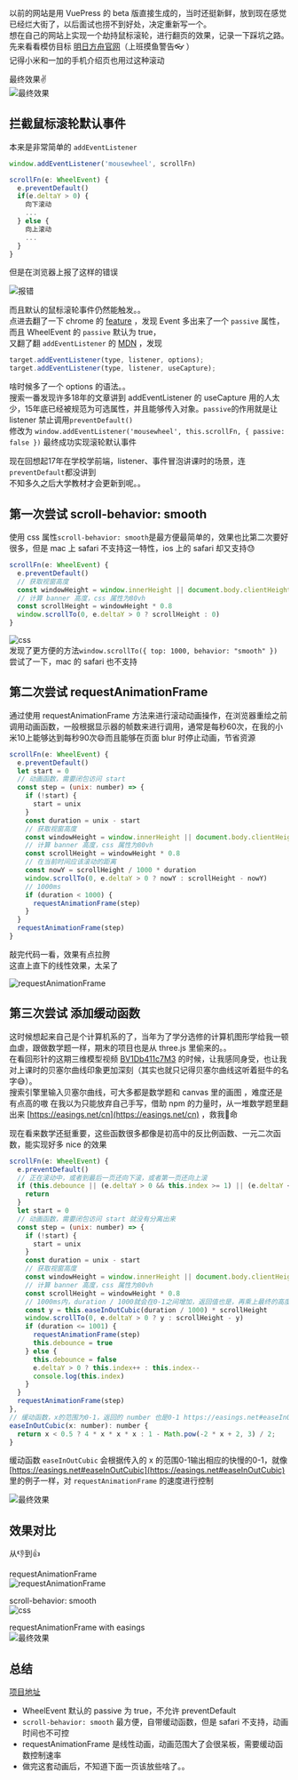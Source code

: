 以前的网站是用 VuePress 的 beta 版直接生成的，当时还挺新鲜，放到现在感觉已经烂大街了，以后面试也捞不到好处，决定重新写一个。  
想在自己的网站上实现一个劫持鼠标滚轮，进行翻页的效果，记录一下踩坑之路。  
先来看看模仿目标 [明日方舟官网](https://ak.hypergryph.com/index)（上班摸鱼警告👓 ）  
记得小米和一加的手机介绍页也用过这种滚动

最终效果✌️  
![最终效果](https://s1.huangchengtuo.com/img/finally.gif)

## 拦截鼠标滚轮默认事件

本来是非常简单的 `addEventListener`
```js
window.addEventListener('mousewheel', scrollFn)

scrollFn(e: WheelEvent) {
  e.preventDefault()
  if(e.deltaY > 0) {
    向下滚动
    ...
  } else {
    向上滚动
    ...
  }
}
```
但是在浏览器上报了这样的错误

![报错](https://p9-juejin.byteimg.com/tos-cn-i-k3u1fbpfcp/8b90593a781e4af5b7cd91a7cf683f6e~tplv-k3u1fbpfcp-watermark.image)

而且默认的鼠标滚轮事件仍然能触发。。  
点进去翻了一下 chrome 的 [feature](https://www.chromestatus.com/feature/6662647093133312) ，发现 Event 多出来了一个 `passive` 属性，而且 WheelEvent 的 `passive` 默认为 true，  
又翻了翻 `addEventListener` 的 [MDN](https://developer.mozilla.org/zh-cn/docs/web/api/eventtarget/addeventlistener) ，发现
```js
target.addEventListener(type, listener, options);
target.addEventListener(type, listener, useCapture);
```
啥时候多了一个 options 的语法。。  
搜索一番发现许多18年的文章讲到 addEventListener 的 useCapture 用的人太少，15年底已经被规范为可选属性，并且能够传入对象。`passive`的作用就是让 listener 禁止调用`preventDefault()`  
修改为 `window.addEventListener('mousewheel', this.scrollFn, { passive: false })` 最终成功实现滚轮默认事件

现在回想起17年在学校学前端，listener、事件冒泡讲课时的场景，连`preventDefault`都没讲到  
不知多久之后大学教材才会更新到呢。。


## 第一次尝试 scroll-behavior: smooth

使用 css 属性`scroll-behavior: smooth`是最方便最简单的，效果也比第二次要好很多，但是 mac 上 safari 不支持这一特性，ios 上的 safari 却又支持😓

```js
scrollFn(e: WheelEvent) {
  e.preventDefault()
  // 获取视窗高度
  const windowHeight = window.innerHeight || document.body.clientHeight
  // 计算 banner 高度，css 属性为80vh
  const scrollHeight = windowHeight * 0.8
  window.scrollTo(0, e.deltaY > 0 ? scrollHeight : 0)
}
```
![css](https://s1.huangchengtuo.com/img/css.gif)  
发现了更方便的方法`window.scrollTo({ top: 1000, behavior: "smooth" })`  
尝试了一下，mac 的 safari 也不支持

## 第二次尝试 requestAnimationFrame

通过使用 requestAnimationFrame 方法来进行滚动动画操作，在浏览器重绘之前调用动画函数，一般根据显示器的帧数来进行调用，通常是每秒60次，在我的小米10上能够达到每秒90次😄而且能够在页面 blur 时停止动画，节省资源
```js
scrollFn(e: WheelEvent) {
  e.preventDefault()
  let start = 0
  // 动画函数，需要闭包访问 start
  const step = (unix: number) => {
    if (!start) {
      start = unix
    }
    const duration = unix - start
    // 获取视窗高度
    const windowHeight = window.innerHeight || document.body.clientHeight
    // 计算 banner 高度，css 属性为80vh
    const scrollHeight = windowHeight * 0.8
    // 在当前时间应该滚动的距离
    const nowY = scrollHeight / 1000 * duration
    window.scrollTo(0, e.deltaY > 0 ? nowY : scrollHeight - nowY)
    // 1000ms
    if (duration < 1000) {
      requestAnimationFrame(step)
    } 
  }
  requestAnimationFrame(step)
}
```
敲完代码一看，效果有点拉胯  
这直上直下的线性效果，太呆了

![requestAnimationFrame](https://s1.huangchengtuo.com/img/anime.gif)

## 第三次尝试 添加缓动函数

这时候想起来自己是个计算机系的了，当年为了学分选修的计算机图形学给我一顿血虐，跟做数学题一样，期末的项目也是从 three.js 里偷来的。。  
在看回形针的这期三维模型视频 [BV1Db411c7M3](https://www.bilibili.com/video/BV1Db411c7M3) 的时候，让我感同身受，也让我对上课时的贝塞尔曲线印象更加深刻（其实也就只记得贝塞尔曲线这听着挺牛的名字😅）。  
搜索引擎里输入贝塞尔曲线，可大多都是数学题和 canvas 里的画图  ，难度还是有点高的嗷
在我以为只能放弃自己手写，借助 npm 的力量时，从一堆数学题里翻出来 [https://easings.net/cn](https://easings.net/cn) ，救我🐶命

现在看来数学还挺重要，这些函数很多都像是初高中的反比例函数、一元二次函数，能实现好多 nice 的效果
```js
scrollFn(e: WheelEvent) {
  e.preventDefault()
  // 正在滚动中，或者到最后一页还向下滚，或者第一页还向上滚
  if (this.debounce || (e.deltaY > 0 && this.index >= 1) || (e.deltaY < 0 && this.index === 0)) {
    return
  }
  let start = 0
  // 动画函数，需要闭包访问 start 就没有分离出来
  const step = (unix: number) => {
    if (!start) {
      start = unix
    }
    const duration = unix - start
    // 获取视窗高度
    const windowHeight = window.innerHeight || document.body.clientHeight
    // 计算 banner 高度，css 属性为80vh
    const scrollHeight = windowHeight * 0.8
    // 1000ms内，duration / 1000就会在0-1之间增加，返回值也是，再乘上最终的高度
    const y = this.easeInOutCubic(duration / 1000) * scrollHeight
    window.scrollTo(0, e.deltaY > 0 ? y : scrollHeight - y)
    if (duration <= 1001) {
      requestAnimationFrame(step)
      this.debounce = true
    } else {
      this.debounce = false
      e.deltaY > 0 ? this.index++ : this.index--
      console.log(this.index)
    }
  }
  requestAnimationFrame(step)
},
// 缓动函数，x的范围为0-1，返回的 number 也是0-1 https://easings.net#easeInOutCubic
easeInOutCubic(x: number): number {
  return x < 0.5 ? 4 * x * x * x : 1 - Math.pow(-2 * x + 2, 3) / 2;
}
```
缓动函数 `easeInOutCubic` 会根据传入的 x 的范围0-1输出相应的快慢的0-1，就像 [https://easings.net#easeInOutCubic](https://easings.net#easeInOutCubic) 里的例子一样，对 `requestAnimationFrame` 的速度进行控制

![最终效果](https://s1.huangchengtuo.com/img/finally.gif)

## 效果对比

从👎到👍

requestAnimationFrame  
![requestAnimationFrame](https://s1.huangchengtuo.com/img/anime.gif)

scroll-behavior: smooth  
![css](https://s1.huangchengtuo.com/img/css.gif) 

requestAnimationFrame with easings  
![最终效果](https://s1.huangchengtuo.com/img/finally.gif)

## 总结
[项目地址](https://gitee.com/HuangChengtuo/my-website)
* WheelEvent 默认的 passive 为 true，不允许 preventDefault
* `scroll-behavior: smooth` 最方便，自带缓动函数，但是 safari 不支持，动画时间也不可控
* requestAnimationFrame 是线性动画，动画范围大了会很呆板，需要缓动函数控制速率
* 做完这套动画后，不知道下面一页该放些啥了。。
